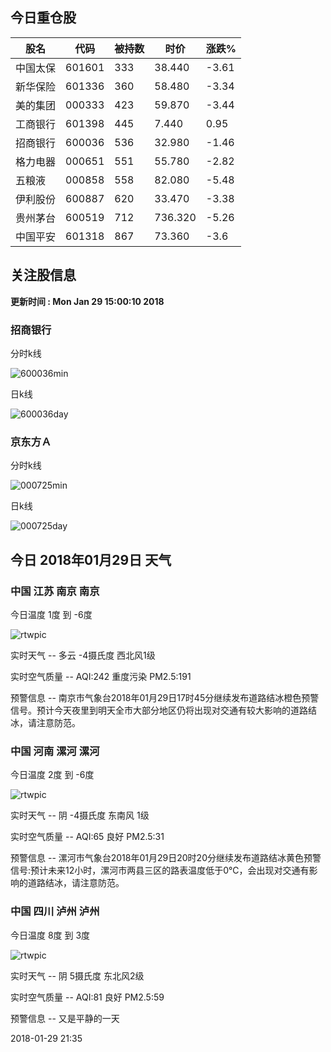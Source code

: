 
## 今日重仓股 

|股名|代码|被持数|时价|涨跌%|
|---|---|---|---|---|
|中国太保|601601|333|38.440|-3.61|
|新华保险|601336|360|58.480|-3.34|
|美的集团|000333|423|59.870|-3.44|
|工商银行|601398|445|7.440|0.95|
|招商银行|600036|536|32.980|-1.46|
|格力电器|000651|551|55.780|-2.82|
|五粮液|000858|558|82.080|-5.48|
|伊利股份|600887|620|33.470|-3.38|
|贵州茅台|600519|712|736.320|-5.26|
|中国平安|601318|867|73.360|-3.6|

## 关注股信息
**更新时间 : Mon Jan 29 15:00:10 2018**
### 招商银行 
分时k线

![600036min](http://image.sinajs.cn/newchart/min/n/sh600036.gif)

日k线

![600036day](http://image.sinajs.cn/newchart/daily/n/sh600036.gif)

### 京东方Ａ 
分时k线

![000725min](http://image.sinajs.cn/newchart/min/n/sz000725.gif)

日k线

![000725day](http://image.sinajs.cn/newchart/daily/n/sz000725.gif)
## 今日 2018年01月29日 天气
### 中国 江苏 南京 南京

今日温度 1度 到 -6度

![rtwpic](http://app1.showapi.com/weather/icon/night/01.png)

实时天气 -- 多云 -4摄氏度 西北风1级

实时空气质量 -- AQI:242 重度污染 PM2.5:191

预警信息 -- 南京市气象台2018年01月29日17时45分继续发布道路结冰橙色预警信号。预计今天夜里到明天全市大部分地区仍将出现对交通有较大影响的道路结冰，请注意防范。
    
### 中国 河南 漯河 漯河

今日温度 2度 到 -6度

![rtwpic](http://app1.showapi.com/weather/icon/night/02.png)

实时天气 -- 阴 -4摄氏度 东南风 1级

实时空气质量 -- AQI:65 良好 PM2.5:31

预警信息 -- 漯河市气象台2018年01月29日20时20分继续发布道路结冰黄色预警信号:预计未来12小时，漯河市两县三区的路表温度低于0℃，会出现对交通有影响的道路结冰，请注意防范。
    
### 中国 四川 泸州 泸州

今日温度 8度 到 3度

![rtwpic](http://app1.showapi.com/weather/icon/night/02.png)

实时天气 -- 阴 5摄氏度 东北风2级

实时空气质量 -- AQI:81 良好 PM2.5:59

预警信息 -- 又是平静的一天
    
2018-01-29 21:35